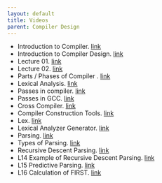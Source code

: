 ```yaml
---
layout: default
title: Videos
parent: Compiler Design
---
```


- Introduction to Compiler.
  [link](https://www.youtube.com/watch?v=7Nb-NTGbe-Q&list=PLbRMhDVUMngcseCW7wXDvtTDemCuH80fP&index=3)
- Introduction to Compiler Design.
  [link](https://www.youtube.com/watch?v=2rWJbBjG6mI)
- Lecture 01. 
  [link](https://www.youtube.com/watch?v=4UTwY90pvwk)
- Lecture 02.
  [link](https://www.youtube.com/watch?v=tJeXvkxS4Dw&feature=youtu.be)
- Parts / Phases of Compiler .
  [link](https://www.youtube.com/watch?v=hJ27wIAjY9k)
- Lexical Analysis. 
  [link](https://www.youtube.com/watch?v=l_I51kjh2Cc)
- Passes in compiler. 
  [link](https://www.youtube.com/watch?v=geSNUl7Gnpw)
- Passes in GCC. 
  [link](https://www.youtube.com/watch?v=K4-B6Z4-VQg)
- Cross Compiler. 
  [link](https://www.youtube.com/watch?v=KeYG-lLDXUM)
- Compiler Construction Tools.
  [link](https://www.youtube.com/watch?v=3IhR4_pCeMQ)
- Lex. 
  [link](https://www.youtube.com/watch?v=AnATyNsKfaA)
- Lexical Analyzer Generator.
  [link](https://www.youtube.com/watch?v=JZ9ffLYRWy4)
- Parsing. 
  [link](https://www.youtube.com/watch?v=hCdO5DneKGU)
- Types of Parsing. 
  [link](https://www.youtube.com/watch?v=W-YOtjVgOZQ)
- Recursive Descent Parsing. 
  [link](https://www.youtube.com/watch?v=jDX6Cm6n-GY)
- L14 Example of Recursive Descent Parsing.
  [link](https://www.youtube.com/watch?v=KqLJiZTODFw)
- L15 Predictive Parsing. 
  [link](https://www.youtube.com/watch?v=cOiyggYOTis)
- L16 Calculation of FIRST. 
  [link](https://www.youtube.com/watch?v=1403J1uaKYo)
